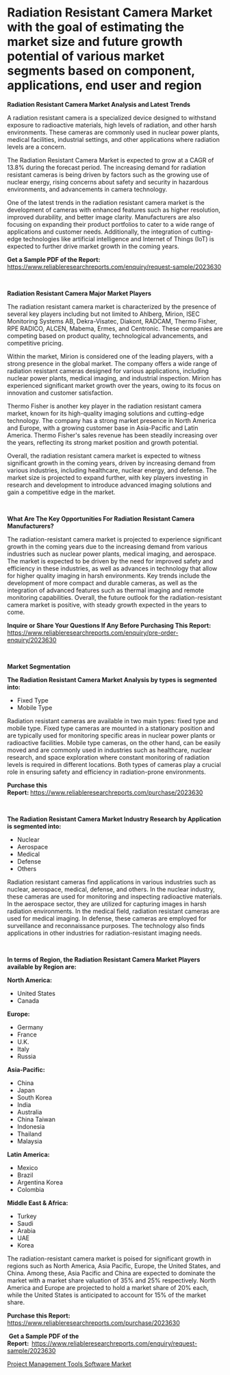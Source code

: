 <p><h1>Radiation Resistant Camera Market with the goal of estimating the market size and future growth potential of various market segments based on component, applications, end user and region</h1></p><p><strong>Radiation Resistant Camera Market Analysis and Latest Trends</strong></p>
<p><p>A radiation resistant camera is a specialized device designed to withstand exposure to radioactive materials, high levels of radiation, and other harsh environments. These cameras are commonly used in nuclear power plants, medical facilities, industrial settings, and other applications where radiation levels are a concern. </p><p>The Radiation Resistant Camera Market is expected to grow at a CAGR of 13.8% during the forecast period. The increasing demand for radiation resistant cameras is being driven by factors such as the growing use of nuclear energy, rising concerns about safety and security in hazardous environments, and advancements in camera technology. </p><p>One of the latest trends in the radiation resistant camera market is the development of cameras with enhanced features such as higher resolution, improved durability, and better image clarity. Manufacturers are also focusing on expanding their product portfolios to cater to a wide range of applications and customer needs. Additionally, the integration of cutting-edge technologies like artificial intelligence and Internet of Things (IoT) is expected to further drive market growth in the coming years.</p></p>
<p><strong>Get a Sample PDF of the Report:&nbsp;</strong> <a href="https://www.reliableresearchreports.com/enquiry/request-sample/2023630">https://www.reliableresearchreports.com/enquiry/request-sample/2023630</a></p>
<p>&nbsp;</p>
<p><strong>Radiation Resistant Camera Major Market Players</strong></p>
<p><p>The radiation resistant camera market is characterized by the presence of several key players including but not limited to Ahlberg, Mirion, ISEC Monitoring Systems AB, Dekra-Visatec, Diakont, RADCAM, Thermo Fisher, RPE RADICO, ALCEN, Mabema, Ermes, and Centronic. These companies are competing based on product quality, technological advancements, and competitive pricing.</p><p>Within the market, Mirion is considered one of the leading players, with a strong presence in the global market. The company offers a wide range of radiation resistant cameras designed for various applications, including nuclear power plants, medical imaging, and industrial inspection. Mirion has experienced significant market growth over the years, owing to its focus on innovation and customer satisfaction.</p><p>Thermo Fisher is another key player in the radiation resistant camera market, known for its high-quality imaging solutions and cutting-edge technology. The company has a strong market presence in North America and Europe, with a growing customer base in Asia-Pacific and Latin America. Thermo Fisher's sales revenue has been steadily increasing over the years, reflecting its strong market position and growth potential.</p><p>Overall, the radiation resistant camera market is expected to witness significant growth in the coming years, driven by increasing demand from various industries, including healthcare, nuclear energy, and defense. The market size is projected to expand further, with key players investing in research and development to introduce advanced imaging solutions and gain a competitive edge in the market.</p></p>
<p>&nbsp;</p>
<p><strong>What Are The Key Opportunities For Radiation Resistant Camera Manufacturers?</strong></p>
<p><p>The radiation-resistant camera market is projected to experience significant growth in the coming years due to the increasing demand from various industries such as nuclear power plants, medical imaging, and aerospace. The market is expected to be driven by the need for improved safety and efficiency in these industries, as well as advances in technology that allow for higher quality imaging in harsh environments. Key trends include the development of more compact and durable cameras, as well as the integration of advanced features such as thermal imaging and remote monitoring capabilities. Overall, the future outlook for the radiation-resistant camera market is positive, with steady growth expected in the years to come.</p></p>
<p><strong>Inquire or Share Your Questions If Any Before Purchasing This Report:</strong> <a href="https://www.reliableresearchreports.com/enquiry/pre-order-enquiry/2023630">https://www.reliableresearchreports.com/enquiry/pre-order-enquiry/2023630</a></p>
<p>&nbsp;</p>
<p><strong>Market Segmentation</strong></p>
<p><strong>The Radiation Resistant Camera Market Analysis by types is segmented into:</strong></p>
<p><ul><li>Fixed Type</li><li>Mobile Type</li></ul></p>
<p><p>Radiation resistant cameras are available in two main types: fixed type and mobile type. Fixed type cameras are mounted in a stationary position and are typically used for monitoring specific areas in nuclear power plants or radioactive facilities. Mobile type cameras, on the other hand, can be easily moved and are commonly used in industries such as healthcare, nuclear research, and space exploration where constant monitoring of radiation levels is required in different locations. Both types of cameras play a crucial role in ensuring safety and efficiency in radiation-prone environments.</p></p>
<p><strong>Purchase this Report:&nbsp;</strong><a href="https://www.reliableresearchreports.com/purchase/2023630">https://www.reliableresearchreports.com/purchase/2023630</a></p>
<p>&nbsp;</p>
<p><strong>The Radiation Resistant Camera Market Industry Research by Application is segmented into:</strong></p>
<p><ul><li>Nuclear</li><li>Aerospace</li><li>Medical</li><li>Defense</li><li>Others</li></ul></p>
<p><p>Radiation resistant cameras find applications in various industries such as nuclear, aerospace, medical, defense, and others. In the nuclear industry, these cameras are used for monitoring and inspecting radioactive materials. In the aerospace sector, they are utilized for capturing images in harsh radiation environments. In the medical field, radiation resistant cameras are used for medical imaging. In defense, these cameras are employed for surveillance and reconnaissance purposes. The technology also finds applications in other industries for radiation-resistant imaging needs.</p></p>
<p>&nbsp;</p>
<p><strong>In terms of Region, the Radiation Resistant Camera Market Players available by Region are:</strong></p>
<p>
    <p> <strong> North America: </strong>
        <ul>
            <li>United States</li>
            <li>Canada</li>
        </ul>
        </p> 
    <p> <strong> Europe: </strong>
        <ul>
            <li>Germany</li>
            <li>France</li>
            <li>U.K.</li>
            <li>Italy</li>
            <li>Russia</li>
        </ul>
        </p> 
    <p> <strong> Asia-Pacific: </strong>
        <ul>
            <li>China</li>
            <li>Japan</li>
            <li>South Korea</li>
            <li>India</li>
            <li>Australia</li>
            <li>China Taiwan</li>
            <li>Indonesia</li>
            <li>Thailand</li>
            <li>Malaysia</li>
        </ul>
        </p> 
    <p> <strong> Latin America: </strong>
        <ul>
            <li>Mexico</li>
            <li>Brazil</li>
            <li>Argentina Korea</li>
            <li>Colombia</li>
        </ul>
        </p> 
    <p> <strong> Middle East & Africa: </strong>
        <ul>
            <li>Turkey</li>
            <li>Saudi</li>
            <li>Arabia</li>
            <li>UAE</li>
            <li>Korea</li>
        </ul>
    </p>
    </p>
<p><p>The radiation-resistant camera market is poised for significant growth in regions such as North America, Asia Pacific, Europe, the United States, and China. Among these, Asia Pacific and China are expected to dominate the market with a market share valuation of 35% and 25% respectively. North America and Europe are projected to hold a market share of 20% each, while the United States is anticipated to account for 15% of the market share.</p></p>
<p><strong>Purchase this Report: </strong><a href="https://www.reliableresearchreports.com/purchase/2023630">https://www.reliableresearchreports.com/purchase/2023630</a></p>
<p>&nbsp;<strong>Get a Sample PDF of the Report:&nbsp;&nbsp;</strong><a href="https://www.reliableresearchreports.com/enquiry/request-sample/2023630">https://www.reliableresearchreports.com/enquiry/request-sample/2023630</a></p>
<p><strong></strong></p>
<p><p><a href="https://carnation-joke-41f.notion.site/Project-Management-Tools-Software-Market-Size-Market-Trends-and-Growth-Outlook-forecasted-for-peri-d34803ab153344b7a8cfc3f94ba4d1de">Project Management Tools Software Market</a></p></p>